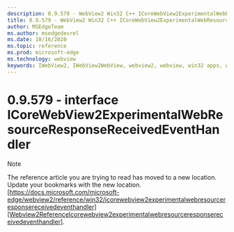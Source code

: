 ```yaml
---
description: 0.9.579 - WebView2 Win32 C++ ICoreWebView2ExperimentalWebResourceResponseReceivedEventHandler
title: 0.9.579 - WebView2 Win32 C++ ICoreWebView2ExperimentalWebResourceResponseReceivedEventHandler
author: MSEdgeTeam
ms.author: msedgedevrel
ms.date: 10/16/2020
ms.topic: reference
ms.prod: microsoft-edge
ms.technology: webview
keywords: IWebView2, IWebView2WebView, webview2, webview, win32 apps, win32, edge, ICoreWebView2, ICoreWebView2Controller, browser control, edge html, ICoreWebView2ExperimentalWebResourceResponseReceivedEventHandler
---
```


# 0.9.579 - interface ICoreWebView2ExperimentalWebResourceResponseReceivedEventHandler 

> [!NOTE]
> The reference article you are trying to read has moved to a new location.  
> Update your bookmarks with the new location.  
> [https://docs.microsoft.com/microsoft-edge/webview2/reference/win32/icorewebview2experimentalwebresourceresponsereceivedeventhandler][Webview2ReferenceIcorewebview2experimentalwebresourceresponsereceivedeventhandler].  

[Webview2ReferenceIcorewebview2experimentalwebresourceresponsereceivedeventhandler]: /microsoft-edge/webview2/reference/win32/icorewebview2experimentalwebresourceresponsereceivedeventhandler "interface ICoreWebView2ExperimentalWebResourceResponseReceivedEventHandler | Microsoft Docs"
